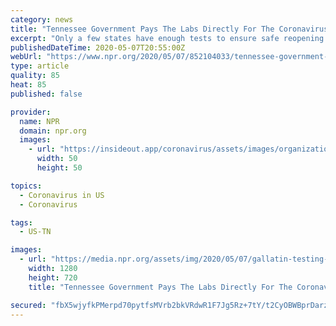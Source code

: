 ```yaml
---
category: news
title: "Tennessee Government Pays The Labs Directly For The Coronavirus Tests"
excerpt: "Only a few states have enough tests to ensure safe reopening. Most of those have a small population or have taken up unique approaches. The state of Tennessee has decided to pay for every single test."
publishedDateTime: 2020-05-07T20:55:00Z
webUrl: "https://www.npr.org/2020/05/07/852104033/tennessee-government-pays-the-labs-directly-for-the-coronavirus-tests"
type: article
quality: 85
heat: 85
published: false

provider:
  name: NPR
  domain: npr.org
  images:
    - url: "https://insideout.app/coronavirus/assets/images/organizations/npr.org-50x50.jpg"
      width: 50
      height: 50

topics:
  - Coronavirus in US
  - Coronavirus

tags:
  - US-TN

images:
  - url: "https://media.npr.org/assets/img/2020/05/07/gallatin-testing-by-bf_wide-509200515cfe73730c73442b98874324154315aa.jpeg?s=1400"
    width: 1280
    height: 720
    title: "Tennessee Government Pays The Labs Directly For The Coronavirus Tests"

secured: "fbX5wjyfkPMerpd70pytfsMVrb2bkVRdwR1F7Jg5Rz+7tY/t2CyOBWBprDarz7AyVcfOVbLFja7z+eA6KtDsQST/Ii/kJL/974RpBSWE7HMlOTGU8IrcsA5gjWMWyVcsoO/fqOXAcxQNcIDUzDLAzSvhGcOrd/LH/VNk5AZ7rqrp1Tqw7UogxDkJCeY/UqGh/1C2HtdYgRgBGhM5r79cx7iD8ZXQT0AMp2vh2BPln7FtS1Kw9Yke8wapf9kIRmGrzHM8TTRNUdmGzoKpNdIO4ky611r2MKb912+hWfiTVXoIXovVAbBeKsDrtXMNI7w1;tQOf5qgpm6cJSpSVBsRmrQ=="
---
```


